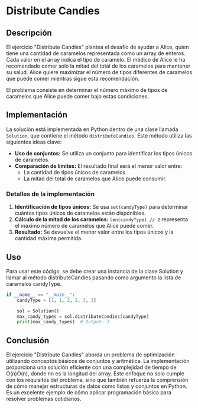 # Distribute Candies

## Descripción

El ejercicio "Distribute Candies" plantea el desafío de ayudar a Alice, quien tiene una cantidad de caramelos representada como un array de enteros. Cada valor en el array indica el tipo de caramelo. El médico de Alice le ha recomendado comer solo la mitad del total de los caramelos para mantener su salud. Alice quiere maximizar el número de tipos diferentes de caramelos que puede comer mientras sigue esta recomendación.

El problema consiste en determinar el número máximo de tipos de caramelos que Alice puede comer bajo estas condiciones.

## Implementación

La solución está implementada en Python dentro de una clase llamada `Solution`, que contiene el método `distributeCandies`. Este método utiliza las siguientes ideas clave:

- **Uso de conjuntos:** Se utiliza un conjunto para identificar los tipos únicos de caramelos.
- **Comparación de límites:** El resultado final será el menor valor entre:
  - La cantidad de tipos únicos de caramelos.
  - La mitad del total de caramelos que Alice puede consumir.

### Detalles de la implementación

1. **Identificación de tipos únicos:** Se usa `set(candyType)` para determinar cuántos tipos únicos de caramelos están disponibles.
2. **Cálculo de la mitad de los caramelos:** `len(candyType) // 2` representa el máximo número de caramelos que Alice puede comer.
3. **Resultado:** Se devuelve el menor valor entre los tipos únicos y la cantidad máxima permitida.

## Uso

Para usar este código, se debe crear una instancia de la clase Solution y llamar al método distributeCandies pasando como argumento la lista de caramelos candyType.

```python
if __name__ == "__main__":
    candyType = [1, 1, 2, 2, 3, 3]

    sol = Solution()
    max_candy_types = sol.distributeCandies(candyType)
    print(max_candy_types)  # Output: 3
```

## Conclusión

El ejercicio "Distribute Candies" aborda un problema de optimización utilizando conceptos básicos de conjuntos y aritmética. La implementación proporciona una solución eficiente con una complejidad de tiempo de O(n)O(n), donde nn es la longitud del array. Este enfoque no solo cumple con los requisitos del problema, sino que también refuerza la comprensión de cómo manejar estructuras de datos como listas y conjuntos en Python. Es un excelente ejemplo de cómo aplicar programación básica para resolver problemas cotidianos.
